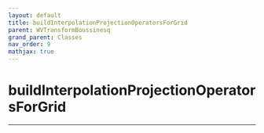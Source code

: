 ```yaml
---
layout: default
title: buildInterpolationProjectionOperatorsForGrid
parent: WVTransformBoussinesq
grand_parent: Classes
nav_order: 9
mathjax: true
---
```


#  buildInterpolationProjectionOperatorsForGrid




---

